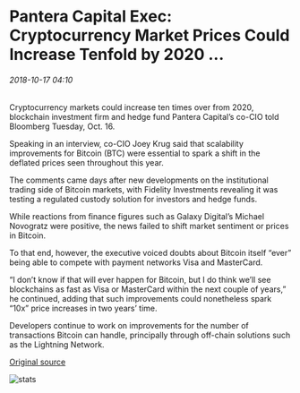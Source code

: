 # Pantera Capital Exec: Cryptocurrency Market Prices Could Increase Tenfold by 2020 ...

###### 2018-10-17 04:10

Cryptocurrency markets could increase ten times over from 2020, blockchain investment firm and hedge fund Pantera Capital’s co-CIO told Bloomberg Tuesday, Oct. 16.

Speaking in an interview, co-CIO Joey Krug said that scalability improvements for Bitcoin (BTC) were essential to spark a shift in the deflated prices seen throughout this year.

The comments came days after new developments on the institutional trading side of Bitcoin markets, with Fidelity Investments revealing it was testing a regulated custody solution for investors and hedge funds.

While reactions from finance figures such as Galaxy Digital’s Michael Novogratz were positive, the news failed to shift market sentiment or prices in Bitcoin.

To that end, however, the executive voiced doubts about Bitcoin itself “ever” being able to compete with payment networks Visa and MasterCard.

“I don’t know if that will ever happen for Bitcoin, but I do think we’ll see blockchains as fast as Visa or MasterCard within the next couple of years,” he continued, adding that such improvements could nonetheless spark “10x” price increases in two years’ time.

Developers continue to work on improvements for the number of transactions Bitcoin can handle, principally through off-chain solutions such as the Lightning Network.

[Original source](https://cointelegraph.com/news/pantera-capital-exec-cryptocurrency-market-prices-could-increase-tenfold-by-2020)

![stats](https://c.statcounter.com/11760860/0/a89fa40b/1/ "stats")